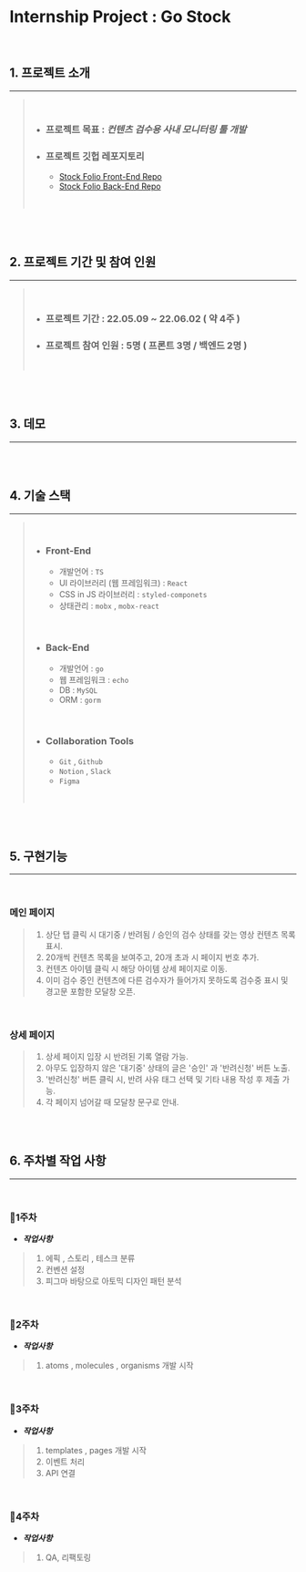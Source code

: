 # Internship Project : Go Stock

<br/>

## 1. 프로젝트 소개

---

> <br/>
>
> - ### 프로젝트 목표 : **_컨텐츠 검수용 사내 모니터링 툴 개발_**
>
> - ### 프로젝트 깃헙 레포지토리
>   - [Stock Folio Front-End Repo](https://github.com/StockfolioOfficial/stockcontent-monitor-demo-front)
>   - [Stock Folio Back-End Repo](https://github.com/StockfolioOfficial/stockcontent-monitor-demo-back)
>
> <br/>

<br/>
<br/>

## 2. 프로젝트 기간 및 참여 인원

---

> <br/>
>
> - ### 프로젝트 기간 : 22.05.09 ~ 22.06.02 ( 약 4주 )
>
> - ### 프로젝트 참여 인원 : 5명 ( 프론트 3명 / 백엔드 2명 )
>
> <br/>

<br/>
<br/>

## 3. 데모

---

<br/>
<br/>

## 4. 기술 스택

---

> <br/>
>
> - ### Front-End
>
>   - 개발언어 : `TS`
>   - UI 라이브러리 (웹 프레임워크) : `React`
>   - CSS in JS 라이브러리 : `styled-componets`
>   - 상태관리 : `mobx` , `mobx-react`
>
> <br/>
>
> - ### Back-End
>
>   - 개발언어 : `go`
>   - 웹 프레임워크 : `echo`
>   - DB : `MySQL`
>   - ORM : `gorm`
>
> <br/>
>
> - ### Collaboration Tools
>   - `Git` , `Github`
>   - `Notion` , `Slack`
>   - `Figma`
>
> <br/>

<br/>
<br/>


## 5. 구현기능

---
<br/>

### 메인 페이지
>
> 1. 상단 탭 클릭 시 대기중 / 반려됨 / 승인의 검수 상태를 갖는 영상 컨텐츠 목록 표시.
> 2. 20개씩 컨텐츠 목록을 보여주고, 20개 초과 시 페이지 번호 추가.
> 3. 컨텐츠 아이템 클릭 시 해당 아이템 상세 페이지로 이동.
> 4. 이미 검수 중인 컨텐츠에 다른 검수자가 들어가지 못하도록 검수중 표시 및 경고문 포함한 모달창 오픈.
> 
</br>

### 상세 페이지
>
> 1. 상세 페이지 입장 시 반려된 기록 열람 가능.
> 2. 아무도 입장하지 않은 '대기중' 상태의 글은 '승인' 과 '반려신청' 버튼 노출.
> 3. '반려신청' 버튼 클릭 시, 반려 사유 태그 선택 및 기타 내용 작성 후 제출 가능. 
> 4. 각 페이지 넘어갈 때 모달창 문구로 안내.
> 

<br/>
<br/>

## 6. 주차별 작업 사항

---
</br>

### 📌1주차

- **_작업사항_**

> 1. 에픽 , 스토리 , 테스크 분류
> 2. 컨벤션 설정
> 3. 피그마 바탕으로 아토믹 디자인 패턴 분석
>

<br/>

### 📌2주차


- **_작업사항_**

> 1. atoms , molecules , organisms 개발 시작

<br/>

### 📌3주차


- **_작업사항_**

> 1. templates , pages 개발 시작
> 2. 이벤트 처리
> 3. API 연결


<br/>

### 📌4주차


- **_작업사항_**

> 1. QA, 리팩토링 
<br/>


